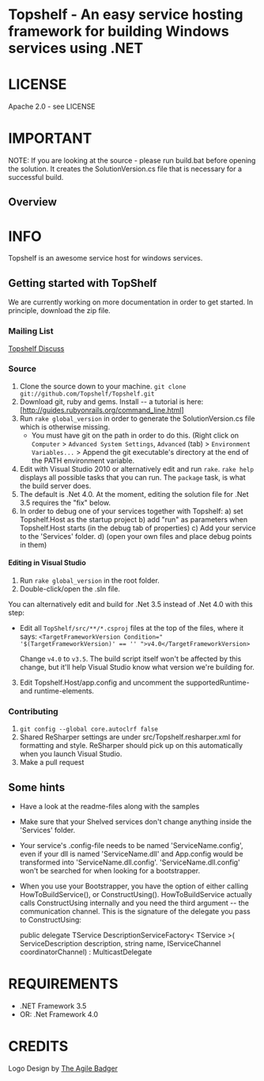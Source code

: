 Topshelf - An easy service hosting framework for building Windows services using .NET
=======

# LICENSE
Apache 2.0 - see LICENSE

# IMPORTANT
NOTE: If you are looking at the source - please run build.bat before opening the solution. It creates the SolutionVersion.cs file that is necessary for a successful build.

## Overview
# INFO
Topshelf is an awesome service host for windows services.

## Getting started with TopShelf

We are currently working on more documentation in order to get started. In principle, download the zip file.

### Mailing List

[Topshelf Discuss](http://groups.google.com/group/topshelf-discuss)

### Source

 1. Clone the source down to your machine. 
   `git clone git://github.com/Topshelf/Topshelf.git`
 2. Download git, ruby and gems. Install -- a tutorial is here: [http://guides.rubyonrails.org/command_line.html]
 3. Run `rake global_version` in order to generate the SolutionVersion.cs file which is otherwise missing. 
	* You must have git on the path in order to do this. (Right click on `Computer` > `Advanced System Settings`, `Advanced` (tab) > `Environment Variables...` > Append the git executable's directory at the end of the PATH environment variable.
 4. Edit with Visual Studio 2010 or alternatively edit and run `rake`. `rake help` displays all possible tasks that you can run. The `package` task, is what the build server does.
 5. The default is .Net 4.0. At the moment, editing the solution file for .Net 3.5 requires the "fix" below.
 6. In order to debug one of your services together with Topshelf:
	a) set Topshelf.Host as the startup project
	b) add "run" as parameters when Topshelf.Host starts (in the debug tab of properties)
	c) Add your service to the 'Services' folder.
	d) (open your own files and place debug points in them)

#### Editing in Visual Studio

 1. Run `rake global_version` in the root folder.
 2. Double-click/open the .sln file.
 
 You can alternatively edit and build for .Net 3.5 instead of .Net 4.0 with this step:
 
 * Edit all `TopShelf/src/**/*.csproj` files at the top of the files, where it says:
    `<TargetFrameworkVersion Condition=" '$(TargetFrameworkVersion)' == '' ">v4.0</TargetFrameworkVersion>`
   
   Change `v4.0` to `v3.5`. The build script itself won't be affected by this change, but it'll help Visual Studio know what version we're building for.
  3. Edit Topshelf.Host/app.config and uncomment the supportedRuntime- and runtime-elements.
   
### Contributing 

1. `git config --global core.autoclrf false`
2. Shared ReSharper settings are under src/Topshelf.resharper.xml for formatting and style. ReSharper should pick up on this automatically when you launch Visual Studio.
3. Make a pull request

## Some hints
 * Have a look at the readme-files along with the samples
 * Make sure that your Shelved services don't change anything inside the 'Services' folder.
 * Your service's .config-file needs to be named 'ServiceName.config', even if your dll is named 'ServiceName.dll' and App.config
   would be transformed into 'ServiceName.dll.config'. 'ServiceName.dll.config' won't be searched for when looking for a bootstrapper.
 * When you use your Bootstrapper<T>, you have the option of either calling HowToBuildService(), or ConstructUsing(). 
   HowToBuildService actually calls ConstructUsing internally and you need the third argument -- the communication channel. This is
   the signature of the delegate you pass to ConstructUsing:

	public delegate TService DescriptionServiceFactory< TService >( ServiceDescription description,  string name,  IServiceChannel coordinatorChannel) : MulticastDelegate

# REQUIREMENTS
* .NET Framework 3.5
* OR: .Net Framework 4.0

# CREDITS
Logo Design by [The Agile Badger](http://www.theagilebadger.com)  
